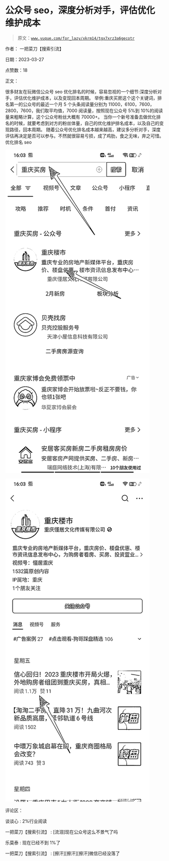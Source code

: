 # 公众号 seo，深度分析对手，评估优化维护成本

> 原文：[`www.yuque.com/for_lazy/xkrm14/tgx7xrz3a6gecotr`](https://www.yuque.com/for_lazy/xkrm14/tgx7xrz3a6gecotr)

作者： 一把菜刀【搜索引流】

日期：2023-03-27

点赞数：18

正文：

很多财友在玩微信公众号 seo 优化排名的时候，容易忽视的一个细节:深度分析对手，评估优化维护成本，以及变现回本周期。 举例:重庆买房这个这个关键词，排名第一的公众号的最近一个月 5 个头条阅读量分别为 11000，6100，7600，2800，7600，我们取平均值，7000 阅读量，按照现在公众号 5%到 10%的阅读量来粗略计算，这个公众号粉丝大概有 70000+。 当你一个新号准备去做优化排名的时候，就要考虑到对方的粉丝体量，自己的优化维护排名成本，以及自己的变现路径，回本周期。 随着公众号优化排名成本越来越高，建议多分析对手，深度评估再决定是否可以参与。不然就很容易亏损，成了鸡肋，食之无味，弃之可惜。 优化排名 seo

![](img/bb4f15e0ac3018d073eccc5a0b4554f6.png)

![](img/551c931e23f8bfdf75e18fcbb577dc70.png)

评论区：

谈谈心 : 2%行业阅读

一把菜刀【搜索引流】 : [流泪]现在公众号这么不景气了吗

乐莫泰 : 现在已经不到 1%了

一把菜刀【搜索引流】 : [擦汗][擦汗][擦汗]微信已经没落了

